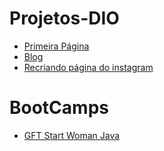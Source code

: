 # Projetos-DIO
- [Primeira Página](https://github.com/Ellen172/MinhaPrimeraPagina) <br>
- [Blog](https://github.com/Ellen172/Blog-Modelo01) <br/>
- [Recriando página do instagram](https://github.com/Ellen172/InstagramPage) <br>

# BootCamps
- [GFT Start Woman Java](https://github.com/Ellen172/GFT-StartWomanJava) <br/>
